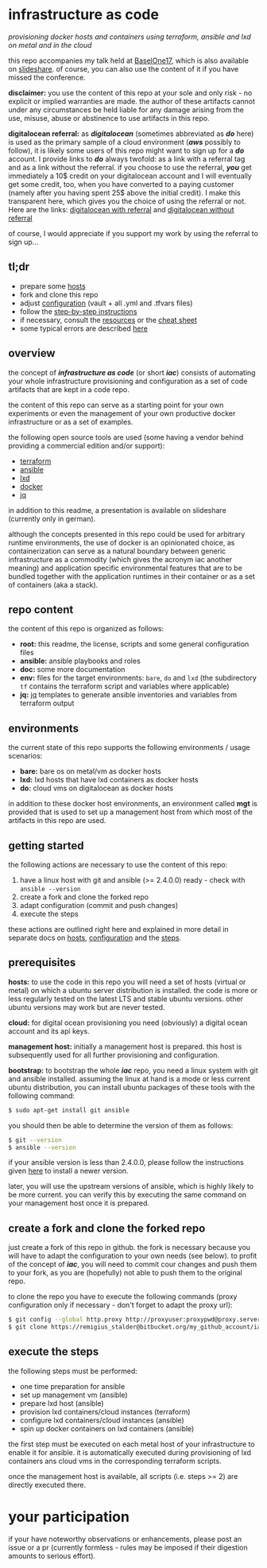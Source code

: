 
infrastructure as code
======================

_provisioning docker hosts and containers using terraform, ansible and lxd on metal and in the cloud_

this repo accompanies my talk held at [BaselOne17](http://baselone.ch/), which is
also available on [slideshare](https://www.slideshare.net/remigius-stalder/iac-baselone17).
of course, you can also use the content of it if you have missed the conference.

**disclaimer:** you use the content of this repo at your sole and only risk - 
no explicit or implied warranties are made. the author of these artifacts cannot
under any circumstances be held liable for any damage arising from the use, misuse,
abuse or abstinence to use artifacts in this repo.

**digitalocean referral:** as ***digitalocean*** (sometimes abbreviated as ***do*** here) is used
as the primary sample of a cloud environment (***aws*** possibly to follow), it is likely
some users of this repo might want to sign up for a ***do*** account. I provide links to ***do***
always twofold: as a link with a referral tag and as a link without the referral. if you
choose to use the referral, ***you*** get immediately a 10$ credit on your digitalocean account
and I will eventually get some credit, too, when you have converted to a paying customer
(namely after you having spent 25$ above the initial credit). I make this transparent here,
which gives you the choice of using the referral or not. Here are the links:
[digitalocean with referral](https://m.do.co/c/4d082f0c649f)
and [digitalocean without referral](https://www.digitalocean.com/)

of course, I would appreciate if you support my work by using the referral to sign up...

tl;dr
-----

* prepare some [hosts](doc/hosts.md)
* fork and clone this repo
* adjust [configuration](doc/configuration.md) (vault + all .yml and .tfvars files)
* follow the [step-by-step instructions](doc/steps.md)
* if necessary, consult the [resources](doc/resources.md) or the [cheat sheet](cheatsheet.md)
* some typical errors are described [here](doc/errors.md)

overview
--------

the concept of ***infrastructure as code*** (or short ***iac***)  consists of
automating your whole infrastructure provisioning and configuration as a set of
code artifacts that are kept in a code repo.

the content of this repo can serve as a starting point for your own experiments
or even the management of your own productive docker infrastructure or as a set of
examples.

the following open source tools are used (some having a vendor behind providing a
commercial edition and/or support):

* [terraform](https://www.terraform.io/)
* [ansible](https://www.ansible.com/)
* [lxd](https://linuxcontainers.org/lxd/)
* [docker](https://www.docker.com/)
* [jq](https://stedolan.github.io/jq/)

in addition to this readme, a presentation is available on slideshare
(currently only in german).

although the concepts presented in this repo could be used for arbitrary runtime
environments, the use of docker is an opinionated choice, as containerization can serve
as a natural boundary between generic infrastructure as a commodity (which gives the acronym
iac another meaning) and application specific environmental features that are to be bundled
together with the application runtimes in their container or as a set of containers (aka a stack).

repo content
------------

the content of this repo is organized as follows:

* **root:** this readme, the license, scripts and some general configuration files
* **ansible:** ansible playbooks and roles
* **doc:** some more documentation
* **env:** files for the target environments: `bare`, `do` and `lxd` (the subdirectory `tf` contains
  the terraform script and variables where applicable)
* **jq:** [jq](https://stedolan.github.io/jq/) templates to generate ansible inventories and variables
  from terraform output

environments
------------

the current state of this repo supports the following environments / usage scenarios:

* **bare:** bare os on metal/vm as docker hosts
* **lxd:** lxd hosts that have lxd containers as docker hosts
* **do:** cloud vms on digitalocean as docker hosts

in addition to these docker host environments, an environment called **mgt** is provided
that is used to set up a management host from which most of the artifacts in this repo
are used.

getting started
---------------

the following actions are necessary to use the content of this repo:

1. have a linux host with git and ansible (>= 2.4.0.0) ready - check with `ansible --version`
1. create a fork and clone the forked repo
1. adapt configuration (commit and push changes)
1. execute the steps

these actions are outlined right here and explained in more detail in separate docs on
[hosts](doc/hosts.md), [configuration](doc/configuration.md) and the [steps](doc/steps.md).

prerequisites
-------------

**hosts:** to use the code in this repo you will need a set of hosts (virtual or metal)
on which a ubuntu server distribution is installed.
the code is more or less regularly tested on the latest LTS and stable ubuntu
versions. other ubuntu versions may work but are never tested.

**cloud:** for digital ocean provisioning you need (obviously) a digital ocean account and its api keys.

**management host:** initially a management host is prepared. this host is subsequently used for all
further provisioning and configuration.

**bootstrap:** to bootstrap the whole ***iac*** repo, you need a linux system with git and ansible installed.
assuming the linux at hand is a mode or less current ubuntu distribution, you
can install ubuntu packages of these tools with the following command:

```bash
$ sudo apt-get install git ansible
```

you should then be able to determine the version of them as follows:

```bash
$ git --version
$ ansible --version
```

if your ansible version is less than 2.4.0.0, please follow the instructions given
[here](http://docs.ansible.com/ansible/latest/intro_installation.html)
to install a newer version.

later, you will use the upstream versions of ansible, which is highly likely
to be more current. you can verify this by executing the same command on your
management host once it is prepared.

create a fork and clone the forked repo
---------------------------------------

just create a fork of this repo in github. the fork is necessary because
you will have to adapt the configuration to your own needs (see below).
to profit of the concept of ***iac***, you will need to commit cour changes
and push them to your fork, as you are (hopefully) not able to push them to
the original repo.

to clone the repo you have to execute the following commands
(proxy configuration only if necessary - don't forget to adapt the proxy url):

```bash
$ git config --global http.proxy http://proxyuser:proxypwd@proxy.server.com:8080
$ git clone https://remigius_stalder@bitbucket.org/my_github_account/iac.git
```

execute the steps
-----------------

the following steps must be performed:

* one time preparation for ansible
* set up management vm (ansible)
* prepare lxd host (ansible)
* provision lxd containers/cloud instances (terraform)
* configure lxd containers/cloud instances (ansible)
* spin up docker containers on lxd containers (ansible)

the first step must be executed on each metal host of your infrastructure to enable it
for ansible. it is automatically executed during provisioning of lxd containers
ans cloud vms in the corresponding terraform scripts.

once the management host is available, all scripts (i.e. steps >= 2) are directly executed there.

your participation
==================

if your have noteworthy observations or enhancements, please post an issue
or a pr (currently formless - rules may be imposed if their digestion amounts to
serious effort).
